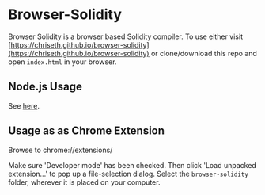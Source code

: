 # Browser-Solidity

Browser Solidity is a browser based Solidity compiler. To use either visit [https://chriseth.github.io/browser-solidity](https://chriseth.github.io/browser-solidity) or clone/download this repo and open `index.html` in your browser.

## Node.js Usage

See [here](https://github.com/ethereum/solc-js).

## Usage as as Chrome Extension

Browse to chrome://extensions/

Make sure 'Developer mode' has been checked. Then click 'Load unpacked extension...' to pop up a file-selection dialog. Select the `browser-solidity` folder, wherever it is placed on your computer.
